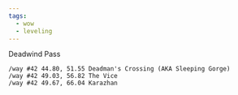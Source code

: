 ```yaml
---
tags:
  - wow
  - leveling
---
```

Deadwind Pass

```TomTom
/way #42 44.80, 51.55 Deadman's Crossing (AKA Sleeping Gorge)  
/way #42 49.03, 56.82 The Vice  
/way #42 49.67, 66.04 Karazhan
```

